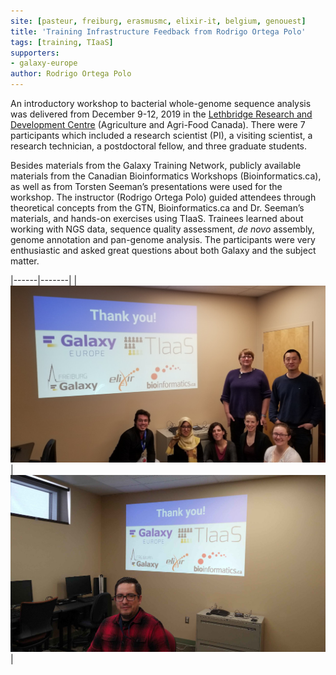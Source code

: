 ```yaml
---
site: [pasteur, freiburg, erasmusmc, elixir-it, belgium, genouest]
title: 'Training Infrastructure Feedback from Rodrigo Ortega Polo'
tags: [training, TIaaS]
supporters:
- galaxy-europe
author: Rodrigo Ortega Polo
---
```


An introductory workshop to bacterial whole-genome sequence analysis was delivered from December 9-12, 2019 in the [Lethbridge Research and Development Centre](https://www.agr.gc.ca)
(Agriculture and Agri-Food Canada). There were 7 participants which included a research scientist (PI), a visiting scientist, a research technician, a postdoctoral fellow, and three graduate students. 

Besides materials from the Galaxy Training Network, publicly available materials from the Canadian Bioinformatics Workshops (Bioinformatics.ca), as well as from Torsten Seeman’s presentations were used for the workshop. The instructor (Rodrigo Ortega Polo) guided attendees through theoretical concepts from the GTN, Bioinformatics.ca and Dr. Seeman’s materials,
and hands-on exercises using TIaaS. Trainees learned about working with NGS data, sequence quality assessment, *de novo* assembly,
genome annotation and pan-genome analysis. The participants were very enthusiastic and asked great questions about both Galaxy and the subject matter.


|------|-------|
| ![Introduction to Bacterial Whole Genome Sequence Analysis with Galaxy](/assets/media/tiaas/rodrigo_1.jpg) | ![Introduction to Bacterial Whole Genome Sequence Analysis with Galaxy](/assets/media/tiaas/rodrigo_2.jpg) |
